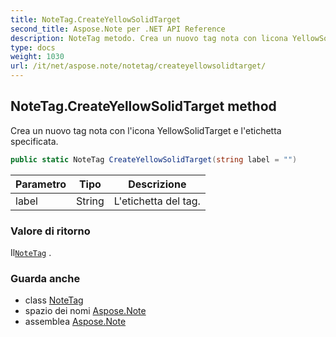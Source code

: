 ```yaml
---
title: NoteTag.CreateYellowSolidTarget
second_title: Aspose.Note per .NET API Reference
description: NoteTag metodo. Crea un nuovo tag nota con licona YellowSolidTarget e letichetta specificata.
type: docs
weight: 1030
url: /it/net/aspose.note/notetag/createyellowsolidtarget/
---
```

## NoteTag.CreateYellowSolidTarget method

Crea un nuovo tag nota con l'icona YellowSolidTarget e l'etichetta specificata.

```csharp
public static NoteTag CreateYellowSolidTarget(string label = "")
```

| Parametro | Tipo | Descrizione |
| --- | --- | --- |
| label | String | L'etichetta del tag. |

### Valore di ritorno

Il[`NoteTag`](../) .

### Guarda anche

* class [NoteTag](../)
* spazio dei nomi [Aspose.Note](../../notetag/)
* assemblea [Aspose.Note](../../../)


